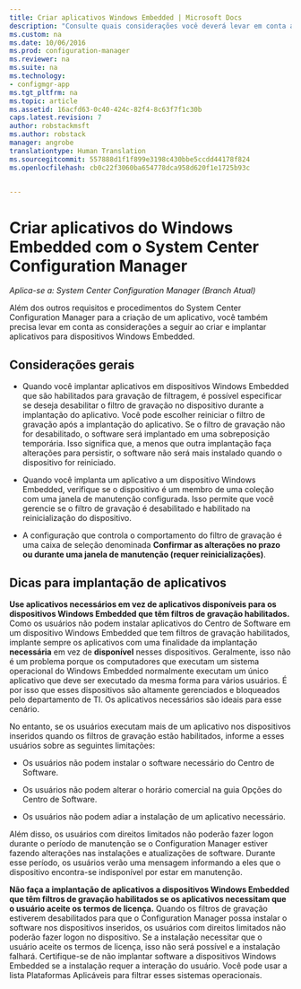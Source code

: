 ```yaml
---
title: Criar aplicativos Windows Embedded | Microsoft Docs
description: "Consulte quais considerações você deverá levar em conta ao criar e implantar aplicativos para dispositivos Windows Embedded."
ms.custom: na
ms.date: 10/06/2016
ms.prod: configuration-manager
ms.reviewer: na
ms.suite: na
ms.technology:
- configmgr-app
ms.tgt_pltfrm: na
ms.topic: article
ms.assetid: 16acfd63-0c40-424c-82f4-8c63f7f1c30b
caps.latest.revision: 7
author: robstackmsft
ms.author: robstack
manager: angrobe
translationtype: Human Translation
ms.sourcegitcommit: 557888d1f1f899e3198c430bbe5ccdd44178f824
ms.openlocfilehash: cb0c22f3060ba654778dca958d620f1e1725b93c


---
```

# <a name="create-windows-embedded-applications-with-system-center-configuration-manager"></a>Criar aplicativos do Windows Embedded com o System Center Configuration Manager

*Aplica-se a: System Center Configuration Manager (Branch Atual)*

Além dos outros requisitos e procedimentos do System Center Configuration Manager para a criação de um aplicativo, você também precisa levar em conta as considerações a seguir ao criar e implantar aplicativos para dispositivos Windows Embedded.  

## <a name="general-considerations"></a>Considerações gerais  

-   Quando você implantar aplicativos em dispositivos Windows Embedded que são habilitados para gravação de filtragem, é possível especificar se deseja desabilitar o filtro de gravação no dispositivo durante a implantação do aplicativo. Você pode escolher reiniciar o filtro de gravação após a implantação do aplicativo. Se o filtro de gravação não for desabilitado, o software será implantado em uma sobreposição temporária. Isso significa que, a menos que outra implantação faça alterações para persistir, o software não será mais instalado quando o dispositivo for reiniciado.  

-   Quando você implanta um aplicativo a um dispositivo Windows Embedded, verifique se o dispositivo é um membro de uma coleção com uma janela de manutenção configurada. Isso permite que você gerencie se o filtro de gravação é desabilitado e habilitado na reinicialização do dispositivo.  

-   A configuração que controla o comportamento do filtro de gravação é uma caixa de seleção denominada **Confirmar as alterações no prazo ou durante uma janela de manutenção (requer reinicializações)**.  

## <a name="tips-for-deploying-applications"></a>Dicas para implantação de aplicativos  

**Use aplicativos necessários em vez de aplicativos disponíveis para os dispositivos Windows Embedded que têm filtros de gravação habilitados.** Como os usuários não podem instalar aplicativos do Centro de Software em um dispositivo Windows Embedded que tem filtros de gravação habilitados, implante sempre os aplicativos com uma finalidade da implantação **necessária** em vez de **disponível** nesses dispositivos. Geralmente, isso não é um problema porque os computadores que executam um sistema operacional do Windows Embedded normalmente executam um único aplicativo que deve ser executado da mesma forma para vários usuários. É por isso que esses dispositivos são altamente gerenciados e bloqueados pelo departamento de TI. Os aplicativos necessários são ideais para esse cenário.

 No entanto, se os usuários executam mais de um aplicativo nos dispositivos inseridos quando os filtros de gravação estão habilitados, informe a esses usuários sobre as seguintes limitações:  

-   Os usuários não podem instalar o software necessário do Centro de Software.  

-   Os usuários não podem alterar o horário comercial na guia Opções do Centro de Software.  

-   Os usuários não podem adiar a instalação de um aplicativo necessário.  

Além disso, os usuários com direitos limitados não poderão fazer logon durante o período de manutenção se o Configuration Manager estiver fazendo alterações nas instalações e atualizações de software. Durante esse período, os usuários verão uma mensagem informando a eles que o dispositivo encontra-se indisponível por estar em manutenção.  

**Não faça a implantação de aplicativos a dispositivos Windows Embedded que têm filtros de gravação habilitados se os aplicativos necessitam que o usuário aceite os termos de licença.** Quando os filtros de gravação estiverem desabilitados para que o Configuration Manager possa instalar o software nos dispositivos inseridos, os usuários com direitos limitados não poderão fazer logon no dispositivo. Se a instalação necessitar que o usuário aceite os termos de licença, isso não será possível e a instalação falhará. Certifique-se de não implantar software a dispositivos Windows Embedded se a instalação requer a interação do usuário. Você pode usar a lista Plataformas Aplicáveis para filtrar esses sistemas operacionais.  



<!--HONumber=Dec16_HO3-->


